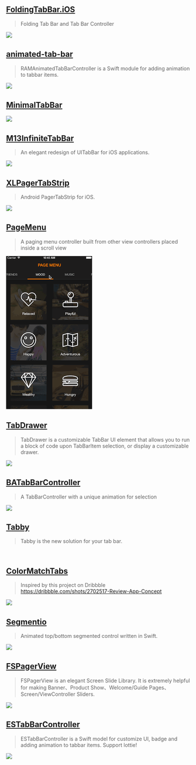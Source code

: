 [FoldingTabBar.iOS](https://github.com/Yalantis/FoldingTabBar.iOS)
--
> Folding Tab Bar and Tab Bar Controller

![](https://camo.githubusercontent.com/e09bb8fc50adba318c9f22174d1751c566f69530/68747470733a2f2f6431337961637572716a676172612e636c6f756466726f6e742e6e65742f75736572732f3439353739322f73637265656e73686f74732f323030333337362f7461625f6261725f616e696d6174696f6e5f66696e2d30322e676966)

[animated-tab-bar](https://github.com/Ramotion/animated-tab-bar)
--
> RAMAnimatedTabBarController is a Swift module for adding animation to tabbar items.

![](https://github.com/Ramotion/animated-tab-bar/raw/master/Screenshots/tab-bar-icons-iphone-ramotion-animation-interface-design.gif)

[MinimalTabBar](https://github.com/jamesdunay/MinimalTabBar)
--
> 

![](https://camo.githubusercontent.com/84593bcf2fd6ecfc4858935b7c64dd94a13c8afe/687474703a2f2f692e696d6775722e636f6d2f6f66376a76326a2e676966)

[M13InfiniteTabBar](https://github.com/Marxon13/M13InfiniteTabBar)
--
> An elegant redesign of UITabBar for iOS applications.

![](https://camo.githubusercontent.com/bcbc122539033dc7e729028bde30688ac7303c08/68747470733a2f2f7261772e6769746875622e636f6d2f4d6172786f6e31332f4d3133496e66696e6974655461624261722f6d61737465722f526561646d655265736f75726365732f546170546f4368616e67652e676966)

[XLPagerTabStrip](https://github.com/xmartlabs/XLPagerTabStrip)
--
> Android PagerTabStrip for iOS.

![](https://github.com/xmartlabs/XLPagerTabStrip/raw/master/Example/barButton.gif)

[PageMenu](https://github.com/HighBay/PageMenu)
--
> A paging menu controller built from other view controllers placed inside a scroll view

![](https://raw.githubusercontent.com/uacaps/ResourceRepo/master/PageMenu/PageMenuDemo.gif)

[TabDrawer](https://github.com/winslowdibona/TabDrawer)
--
> TabDrawer is a customizable TabBar UI element that allows you to run a block of code upon TabBarItem selection, or display a customizable drawer.

![](https://github.com/winslowdibona/TabDrawer/raw/master/OptionsExample.gif)

[BATabBarController](https://github.com/antiguab/BATabBarController)
--
> A TabBarController with a unique animation for selection

![](https://raw.githubusercontent.com/antiguab/BATabBarController/master/readmeAssets/gif2.gif)

[Tabby](https://github.com/hyperoslo/Tabby)
--
> Tabby is the new solution for your tab bar.

![]()

[ColorMatchTabs](https://github.com/Yalantis/ColorMatchTabs)
--
> Inspired by this project on Dribbble https://dribbble.com/shots/2702517-Review-App-Concept

![](https://github.com/Yalantis/ColorMatchTabs/raw/master/Resources/preview.gif)

[Segmentio](https://github.com/Yalantis/Segmentio)
--
> Animated top/bottom segmented control written in Swift.

![](https://github.com/Yalantis/Segmentio/raw/master/Assets/animation.gif)

[FSPagerView](https://github.com/WenchaoD/FSPagerView)
--
> FSPagerView is an elegant Screen Slide Library. It is extremely helpful for making Banner、Product Show、Welcome/Guide Pages、Screen/ViewController Sliders.

![](https://cloud.githubusercontent.com/assets/5186464/22688057/9003d880-ed65-11e6-882e-4587c97c8878.gif)

[ESTabBarController](https://github.com/eggswift/ESTabBarController)
--
> ESTabBarController is a Swift model for customize UI, badge and adding animation to tabbar items. Support lottie!

![](https://github.com/eggswift/ESTabBarController/raw/master/Resources/LottieGif.gif)
